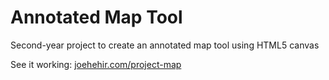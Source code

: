 # Annotated Map Tool
Second-year project to create an annotated map tool using HTML5 canvas

See it working: [joehehir.com/project-map](http://joehehir.com/project-map/index.html)
